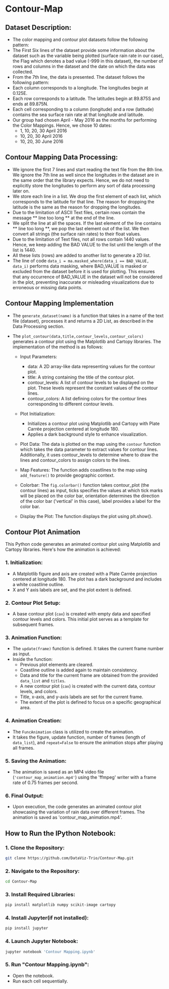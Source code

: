 # Contour-Map

## Dataset Description:

- The color mapping and contour plot datasets follow the following pattern:
- The First Six lines of the dataset provide some information about the dataset such as the variable being plotted (surface rain rate in our case), the Flag which denotes a bad value (-999 in this dataset), the number of rows and columns in the dataset and the date on which the data was collected.
- From the 7th line, the data is presented. The dataset follows the following pattern:
- Each column corresponds to a longitude. The longitudes begin at 0.125E.
- Each row corresponds to a latitude. The latitudes begin at 89.875S and ends at 89.875N.
- Each cell corresponding to a column (longitude) and a row (latitude) contains the sea surface rain rate at that longitude and latitude.
- Our group had chosen April - May 2016 as the months for performing the Color Mappings. Hence, we chose 10 dates: 
    - 1, 10, 20, 30 April 2016
    - 10, 20, 30 April 2016
    - 10, 20, 30 June 2016 

## Contour Mapping Data Processing: 

- We ignore the first 7 lines and start reading the text file from the 8th line. We ignore the 7th line as well since the longitudes in the dataset are in the same order that the library expects. Hence, we do not need to explicitly store the longitudes to perform any sort of data processing later on.
- We store each line in a list. We drop the first element of each list, which corresponds to the latitude for that line. The reason for dropping the latitude is the same as the reason for dropping the longitudes. 
- Due to the limitation of ASCII Text files, certain rows contain the message ** line too long ** at the end of the line.
- We split the line at all the spaces. If the last element of the line contains ** line too long **, we pop the last element out of the list. We then convert all strings (the surface rain rates) to their float values. 
- Due to the limitation of Text files, not all rows contain 1440 values. Hence, we keep adding the BAD VALUE to the list until the length of the list is 1440. 
- All these lists (rows) are added to another list to generate a 2D list.
- The line of code `data_i = ma.masked_where(data_i == BAD_VALUE, data_i)` performs data masking, where BAD_VALUE is masked or excluded from the dataset before it is used for plotting. This ensures that any occurrence of BAD_VALUE in the dataset will not be considered in the plot, preventing inaccurate or misleading visualizations due to erroneous or missing data points.

## Contour Mapping Implementation

- The `generate_dataset(name)` is a function that takes in a name of the text file (dataset), processes it and returns a 2D List, as described in the Data Processing section.

- The `plot_contour(data,title,contour_levels,contour_colors)` generates a contour plot using the Matplotlib and Cartopy libraries. The implementation of the method is as follows:

    - Input Parameters:
        - data: A 2D array-like data representing values for the contour plot.
        - title: A string containing the title of the contour plot.
        - contour_levels: A list of contour levels to be displayed on the plot. These levels represent the constant values of the contour lines.
        - contour_colors: A list defining colors for the contour lines corresponding to different contour levels.

    - Plot Initialization:
        - Initializes a contour plot using Matplotlib and Cartopy with Plate Carrée projection centered at longitude 180.
        - Applies a dark background style to enhance visualization.

    - Plot Data: The data is plotted on the map using the `contour` function which takes the data parameter to extract values for contour lines. Additionally, it uses contour_levels to determine where to draw the lines and contour_colors to assign colors to the lines.

    - Map Features: The function adds coastlines to the map using `add_feature()` to provide geographic context.

    - Colorbar: The `fig.colorbar()` function takes contour_plot (the contour lines) as input, ticks specifies the values at which tick marks will be placed on the color bar, orientation determines the direction of the color bar ('vertical' in this case), label provides a label for the color bar.

    - Display the Plot: The function displays the plot using plt.show().

## Contour Plot Animation

This Python code generates an animated contour plot using Matplotlib and Cartopy libraries. Here's how the animation is achieved:

### 1. Initialization:
- A Matplotlib figure and axis are created with a Plate Carrée projection centered at longitude 180. The plot has a dark background and includes a white coastline outline.
- X and Y axis labels are set, and the plot extent is defined.

### 2. Contour Plot Setup:
- A base contour plot (`cax`) is created with empty data and specified contour levels and colors. This initial plot serves as a template for subsequent frames.

### 3. Animation Function:
- The `update(frame)` function is defined. It takes the current frame number as input.
- Inside the function:
  - Previous plot elements are cleared.
  - Coastline outline is added again to maintain consistency.
  - Data and title for the current frame are obtained from the provided `data_list` and `titles`.
  - A new contour plot (`cax`) is created with the current data, contour levels, and colors.
  - Title, x-axis, and y-axis labels are set for the current frame.
  - The extent of the plot is defined to focus on a specific geographical area.

### 4. Animation Creation:
- The `FuncAnimation` class is utilized to create the animation.
- It takes the figure, update function, number of frames (length of `data_list`), and `repeat=False` to ensure the animation stops after playing all frames.
  
### 5. Saving the Animation:
- The animation is saved as an MP4 video file (`'contour_map_animation.mp4'`) using the 'ffmpeg' writer with a frame rate of 0.75 frames per second.

### 6. Final Output:
- Upon execution, the code generates an animated contour plot showcasing the variation of rain data over different frames. The animation is saved as 'contour_map_animation.mp4'.

## How to Run the IPython Notebook:

### 1. Clone the Repository:

```bash
git clone https://github.com/DataViz-Trio/Contour-Map.git
```

### 2. Navigate to the Repository:
```bash
cd Contour-Map
```

### 3. Install Required Libraries:
```bash
pip install matplotlib numpy scikit-image cartopy
```

### 4. Install Jupyter(if not installed):
```bash
pip install jupyter
```

### 4. Launch Jupyter Notebook:
```bash
jupyter notebook 'Contour Mapping.ipynb'
```
### 5. Run "Contour Mapping.ipynb":
- Open the notebook.
- Run each cell sequentially.
